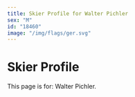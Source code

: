 ```yaml
---
title: Skier Profile for Walter Pichler
sex: "M"
id: "18460"
image: "/img/flags/ger.svg" 
---
```


# Skier Profile

This page is for: Walter Pichler.
    